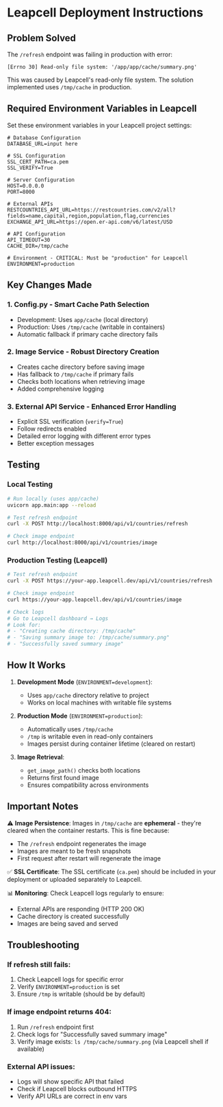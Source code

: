 # Leapcell Deployment Instructions

## Problem Solved
The `/refresh` endpoint was failing in production with error:
```
[Errno 30] Read-only file system: '/app/app/cache/summary.png'
```

This was caused by Leapcell's read-only file system. The solution implemented uses `/tmp/cache` in production.

## Required Environment Variables in Leapcell

Set these environment variables in your Leapcell project settings:

```env
# Database Configuration
DATABASE_URL=input here

# SSL Configuration
SSL_CERT_PATH=ca.pem
SSL_VERIFY=True

# Server Configuration
HOST=0.0.0.0
PORT=8000

# External APIs
RESTCOUNTRIES_API_URL=https://restcountries.com/v2/all?fields=name,capital,region,population,flag,currencies
EXCHANGE_API_URL=https://open.er-api.com/v6/latest/USD

# API Configuration
API_TIMEOUT=30
CACHE_DIR=/tmp/cache

# Environment - CRITICAL: Must be "production" for Leapcell
ENVIRONMENT=production
```

## Key Changes Made

### 1. Config.py - Smart Cache Path Selection
- Development: Uses `app/cache` (local directory)
- Production: Uses `/tmp/cache` (writable in containers)
- Automatic fallback if primary cache directory fails

### 2. Image Service - Robust Directory Creation
- Creates cache directory before saving image
- Has fallback to `/tmp/cache` if primary fails
- Checks both locations when retrieving image
- Added comprehensive logging

### 3. External API Service - Enhanced Error Handling
- Explicit SSL verification (`verify=True`)
- Follow redirects enabled
- Detailed error logging with different error types
- Better exception messages

## Testing

### Local Testing
```bash
# Run locally (uses app/cache)
uvicorn app.main:app --reload

# Test refresh endpoint
curl -X POST http://localhost:8000/api/v1/countries/refresh

# Check image endpoint
curl http://localhost:8000/api/v1/countries/image
```

### Production Testing (Leapcell)
```bash
# Test refresh endpoint
curl -X POST https://your-app.leapcell.dev/api/v1/countries/refresh

# Check image endpoint
curl https://your-app.leapcell.dev/api/v1/countries/image

# Check logs
# Go to Leapcell dashboard → Logs
# Look for:
# - "Creating cache directory: /tmp/cache"
# - "Saving summary image to: /tmp/cache/summary.png"
# - "Successfully saved summary image"
```

## How It Works

1. **Development Mode** (`ENVIRONMENT=development`):
   - Uses `app/cache` directory relative to project
   - Works on local machines with writable file systems

2. **Production Mode** (`ENVIRONMENT=production`):
   - Automatically uses `/tmp/cache` 
   - `/tmp` is writable even in read-only containers
   - Images persist during container lifetime (cleared on restart)

3. **Image Retrieval**:
   - `get_image_path()` checks both locations
   - Returns first found image
   - Ensures compatibility across environments

## Important Notes

⚠️ **Image Persistence**: Images in `/tmp/cache` are **ephemeral** - they're cleared when the container restarts. This is fine because:
- The `/refresh` endpoint regenerates the image
- Images are meant to be fresh snapshots
- First request after restart will regenerate the image

✅ **SSL Certificate**: The SSL certificate (`ca.pem`) should be included in your deployment or uploaded separately to Leapcell.

📊 **Monitoring**: Check Leapcell logs regularly to ensure:
- External APIs are responding (HTTP 200 OK)
- Cache directory is created successfully
- Images are being saved and served

## Troubleshooting

### If refresh still fails:
1. Check Leapcell logs for specific error
2. Verify `ENVIRONMENT=production` is set
3. Ensure `/tmp` is writable (should be by default)

### If image endpoint returns 404:
1. Run `/refresh` endpoint first
2. Check logs for "Successfully saved summary image"
3. Verify image exists: `ls /tmp/cache/summary.png` (via Leapcell shell if available)

### External API issues:
- Logs will show specific API that failed
- Check if Leapcell blocks outbound HTTPS
- Verify API URLs are correct in env vars
